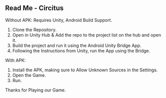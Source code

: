 ## Read Me - Circitus

Without APK:
Requires Unity, Android Build Support.
1) Clone the Repository.
2) Open in Unity Hub & Add the repo to the project list on the hub and open it.
3) Build the project and run it using the Android Unity Bridge App.
4) Following the Instructions from Unity, run the App using the Bridge.

With APK:
1) Install the APK, making sure to Allow Unknown Sources in the Settings.
2) Open the Game.
3) Run.


Thanks for Playing our Game.
